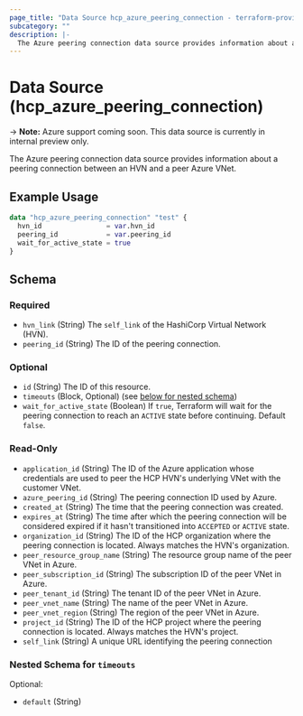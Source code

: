 ```yaml
---
page_title: "Data Source hcp_azure_peering_connection - terraform-provider-hcp"
subcategory: ""
description: |-
  The Azure peering connection data source provides information about a peering connection between an HVN and a peer Azure VNet.
---
```


# Data Source (hcp_azure_peering_connection)

-> **Note:** Azure support coming soon. This data source is currently in internal preview only.

The Azure peering connection data source provides information about a peering connection between an HVN and a peer Azure VNet.

## Example Usage

```terraform
data "hcp_azure_peering_connection" "test" {
  hvn_id                = var.hvn_id
  peering_id            = var.peering_id
  wait_for_active_state = true
}
```

<!-- schema generated by tfplugindocs -->
## Schema

### Required

- `hvn_link` (String) The `self_link` of the HashiCorp Virtual Network (HVN).
- `peering_id` (String) The ID of the peering connection.

### Optional

- `id` (String) The ID of this resource.
- `timeouts` (Block, Optional) (see [below for nested schema](#nestedblock--timeouts))
- `wait_for_active_state` (Boolean) If `true`, Terraform will wait for the peering connection to reach an `ACTIVE` state before continuing. Default `false`.

### Read-Only

- `application_id` (String) The ID of the Azure application whose credentials are used to peer the HCP HVN's underlying VNet with the customer VNet.
- `azure_peering_id` (String) The peering connection ID used by Azure.
- `created_at` (String) The time that the peering connection was created.
- `expires_at` (String) The time after which the peering connection will be considered expired if it hasn't transitioned into `ACCEPTED` or `ACTIVE` state.
- `organization_id` (String) The ID of the HCP organization where the peering connection is located. Always matches the HVN's organization.
- `peer_resource_group_name` (String) The resource group name of the peer VNet in Azure.
- `peer_subscription_id` (String) The subscription ID of the peer VNet in Azure.
- `peer_tenant_id` (String) The tenant ID of the peer VNet in Azure.
- `peer_vnet_name` (String) The name of the peer VNet in Azure.
- `peer_vnet_region` (String) The region of the peer VNet in Azure.
- `project_id` (String) The ID of the HCP project where the peering connection is located. Always matches the HVN's project.
- `self_link` (String) A unique URL identifying the peering connection

<a id="nestedblock--timeouts"></a>
### Nested Schema for `timeouts`

Optional:

- `default` (String)
